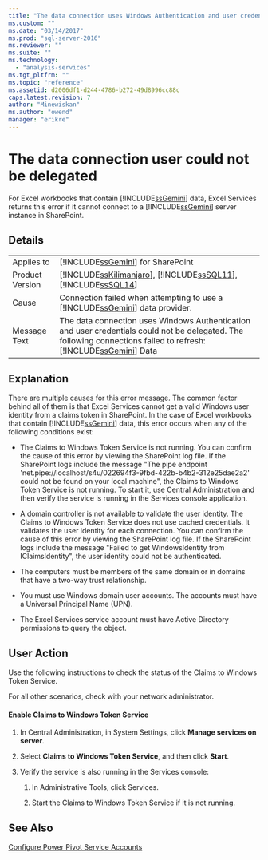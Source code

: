```yaml
---
title: "The data connection uses Windows Authentication and user credentials could not be delegated. The following connections failed to refresh: Power Pivot Data | Microsoft Docs"
ms.custom: ""
ms.date: "03/14/2017"
ms.prod: "sql-server-2016"
ms.reviewer: ""
ms.suite: ""
ms.technology: 
  - "analysis-services"
ms.tgt_pltfrm: ""
ms.topic: "reference"
ms.assetid: d2006df1-d244-4786-b272-49d8996cc88c
caps.latest.revision: 7
author: "Minewiskan"
ms.author: "owend"
manager: "erikre"
---
```

# The data connection user could not be delegated
  For Excel workbooks that contain [!INCLUDE[ssGemini](../../includes/ssgemini-md.md)] data, Excel Services returns this error if it cannot connect to a [!INCLUDE[ssGemini](../../includes/ssgemini-md.md)] server instance in SharePoint.  
  
## Details  
  
|||  
|-|-|  
|Applies to|[!INCLUDE[ssGemini](../../includes/ssgemini-md.md)] for SharePoint|  
|Product Version|[!INCLUDE[ssKilimanjaro](../../includes/sskilimanjaro-md.md)], [!INCLUDE[ssSQL11](../../includes/sssql11-md.md)], [!INCLUDE[ssSQL14](../../includes/sssql14-md.md)]|  
|Cause|Connection failed when attempting to use a [!INCLUDE[ssGemini](../../includes/ssgemini-md.md)] data provider.|  
|Message Text|The data connection uses Windows Authentication and user credentials could not be delegated. The following connections failed to refresh: [!INCLUDE[ssGemini](../../includes/ssgemini-md.md)] Data|  
  
## Explanation  
 There are multiple causes for this error message. The common factor behind all of them is that Excel Services cannot get a valid Windows user identity from a claims token in SharePoint. In the case of Excel workbooks that contain [!INCLUDE[ssGemini](../../includes/ssgemini-md.md)] data, this error occurs when any of the following conditions exist:  
  
-   The Claims to Windows Token Service is not running. You can confirm the cause of this error by viewing the SharePoint log file. If the SharePoint logs include the message "The pipe endpoint 'net.pipe://localhost/s4u/022694f3-9fbd-422b-b4b2-312e25dae2a2' could not be found on your local machine", the Claims to Windows Token Service is not running. To start it, use Central Administration and then verify the service is running in the Services console application.  
  
-   A domain controller is not available to validate the user identity. The Claims to Windows Token Service does not use cached credentials. It validates the user identity for each connection. You can confirm the cause of this error by viewing the SharePoint log file. If the SharePoint logs include the message "Failed to get WindowsIdentity from IClaimsIdentity", the user identity could not be authenticated.  
  
-   The computers must be members of the same domain or in domains that have a two-way trust relationship.  
  
-   You must use Windows domain user accounts. The accounts must have a Universal Principal Name (UPN).  
  
-   The Excel Services service account must have Active Directory permissions to query the object.  
  
## User Action  
 Use the following instructions to check the status of the Claims to Windows Token Service.  
  
 For all other scenarios, check with your network administrator.  
  
#### Enable Claims to Windows Token Service  
  
1.  In Central Administration, in System Settings, click **Manage services on server**.  
  
2.  Select **Claims to Windows Token Service**, and then click **Start**.  
  
3.  Verify the service is also running in the Services console:  
  
    1.  In Administrative Tools, click Services.  
  
    2.  Start the Claims to Windows Token Service if it is not running.  
  
## See Also  
 [Configure Power Pivot Service Accounts](../../analysis-services/power-pivot-sharepoint/configure-power-pivot-service-accounts.md)  
  
  